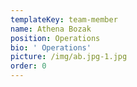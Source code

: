 ```yaml
---
templateKey: team-member
name: Athena Bozak
position: Operations
bio: ' Operations'
picture: /img/ab.jpg-1.jpg
order: 0
---
```


